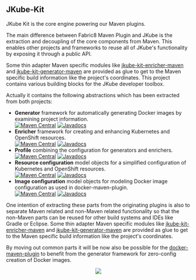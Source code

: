 ## JKube-Kit

JKube Kit is the core engine powering our Maven plugins.

The main difference between Fabric8 Maven Plugin and JKube is the extraction and decoupling of the core components from
Maven. This enables other projects and frameworks to reuse all of JKube's functionality by exposing it through a public API.

Some thin adapter Maven specific modules like [jkube-kit-enricher-maven](enricher/maven/pom.xml) and
[jkube-kit-generator-maven](generator/maven/pom.xml) are provided as glue to get to the Maven specific build information
like the project's coordinates.
This project contains various building blocks for the JKube developer toolbox.

Actually it contains the following abstractions which has been extracted from both projects:

* **Generator** framework for automatically generating Docker images by examining project information.<br />
  [![Maven Central](https://img.shields.io/maven-central/v/org.eclipse.jkube/jkube-kit-generator-api.svg?label=Maven%20Central)](https://search.maven.org/search?q=g:%22org.eclipse.jkube%22%20AND%20a:%22jkube-kit-generator-api%22) [![Javadocs](http://www.javadoc.io/badge/org.eclipse.jkube/jkube-kit-generator-api.svg?color=blue)](http://www.javadoc.io/doc/org.eclipse.jkube/jkube-kit-generator-api)
* **Enricher** framework for creating and enhancing Kubernetes and OpenShift resources.<br />
  [![Maven Central](https://img.shields.io/maven-central/v/org.eclipse.jkube/jkube-kit-enricher-api.svg?label=Maven%20Central)](https://search.maven.org/search?q=g:%22org.eclipse.jkube%22%20AND%20a:%22jkube-kit-enricher-api%22) [![Javadocs](http://www.javadoc.io/badge/org.eclipse.jkube/jkube-kit-enricher-api.svg?color=blue)](http://www.javadoc.io/doc/org.eclipse.jkube/jkube-maven-enricher-api)
* **Profile** combining the configuration for generators and enrichers.<br />
  [![Maven Central](https://img.shields.io/maven-central/v/org.eclipse.jkube/jkube-kit-profiles.svg?label=Maven%20Central)](https://search.maven.org/search?q=g:%22org.eclipse.jkube%22%20AND%20a:%22jkube-kit-profiles%22) [![Javadocs](http://www.javadoc.io/badge/org.eclipse.jkube/jkube-kit-profiles.svg?color=blue)](http://www.javadoc.io/doc/org.eclipse.jkube/jkube-kit-profiles)
* **Resource configuration** model objects for a simplified configuration of Kubernetes and OpenShift resources.<br />
  [![Maven Central](https://img.shields.io/maven-central/v/org.eclipse.jkube/jkube-kit-config-resource.svg?label=Maven%20Central)](https://search.maven.org/search?q=g:%22org.eclipse.jkube%22%20AND%20a:%22jkube-kit-config-resource%22) [![Javadocs](http://www.javadoc.io/badge/org.eclipse.jkube/jkube-kit-config-resource.svg?color=blue)](http://www.javadoc.io/doc/org.eclipse.jkube/jkube-kit-config-resource)
* **Image configuration** model objects for modeling Docker image configuration as used in docker-maven-plugin.<br />
  [![Maven Central](https://img.shields.io/maven-central/v/org.eclipse.jkube/jkube-kit-config-image.svg?label=Maven%20Central)](https://search.maven.org/search?q=g:%22org.eclipse.jkube%22%20AND%20a:%22jkube-kit-config-image%22) [![Javadocs](http://www.javadoc.io/badge/org.eclipse.jkube/jkube-kit-config-image.svg?color=blue)](http://www.javadoc.io/doc/org.eclipse.jkube/jkube-kit-config-image)

One intention of extracting these parts from the originating plugins is also to separate Maven related and non-Maven related functionality so that the non-Maven parts can be reused for other build systems and IDEs like Gradle or Eclipse. Some thin adapter Maven specific modules like [jkube-kit-enricher-maven](enricher/maven/pom.xml)  and [jkube-kit-generator-maven](generator/maven/pom.xml) are provided as glue to get to the Maven specific build information like the project's coordinates.


By moving out common parts it will be now also be possible for the [docker-maven-plugin](https://github.com/fabric8io/docker-maven-plugin) to benefit from the generator framework for zero-config creation of Docker images.


<div style="text-align:center"><img src ="https://i.imgur.com/ImV4BiR.png" /></div>

